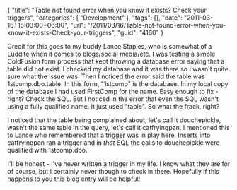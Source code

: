 {
	"title": "Table not found error when you know it exists? Check your triggers",
	"categories": [
		"Development"
	],
	"tags": [],
	"date": "2011-03-16T15:03:00+06:00",
	"url": "/2011/03/16/Table-not-found-error-when-you-know-it-exists-Check-your-triggers",
	"guid": "4160"
}

Credit for this goes to my buddy Lance Staples, who is somewhat of a Luddite when it comes to blogs/social media/etc. I was testing a simple ColdFusion form process that kept throwing a database error saying that a table did not exist. I checked my database and it was there so I wasn't quite sure what the issue was. Then I noticed the error said the table was 1stcomp.dbo.table. In this form, "1stcomp" is the database. In my local copy of the database I had used FirstComp for the name. Easy enough to fix - right? Check the SQL. But I noticed in the error that even the SQL wasn't using a fully qualified name. It just used "table". So what the frack, right?

I noticed that the table being complained about, let's call it douchepickle, wasn't the same table in the query, let's call it catfryingpan. I mentioned this to Lance who remembered that a trigger was in play here. Inserts into catfryingpan ran a trigger and in <i>that</i> SQL the calls to douchepickle were qualified with 1stcomp.dbo.

I'll be honest - I've never written a trigger in my life. I know what they are for of course, but I certainly never though to check in there. Hopefully if this happens to you this blog entry will be helpful!